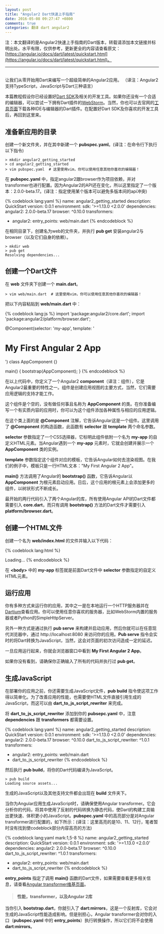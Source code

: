 ```yaml
---
layout: post
title: "Angular2 Dart快速上手指南"
date: 2016-05-08 09:27:47 +0800
comments: true
categories: 翻译 dart angular2
---
```

注：本文翻译的是Angular2快速上手指南的Dart版本，转载请添加本文链接并标明出处。水平有限，仅供参考，更新更全的内容请查看原文：[https://angular.io/docs/dart/latest/quickstart.html](https://angular.io/docs/dart/latest/quickstart.html)。

___
<br/>
让我们从零开始用Dart来编写一个超级简单的Angular2应用。
（译注：Angular2支持TypeScript，JavaScript与Dart三种语言）

本篇教程假设你已经设置好[Dart SDK](https://www.dartlang.org/downloads/)及相关的开发工具。如果你还没有一个合适的编辑器，可以尝试一下拥有Dart插件的[WebStorm](https://confluence.jetbrains.com/display/WI/Getting+started+with+Dart)。当然，你也可以去官网的[工具页面](https://www.dartlang.org/tools/)下载各种IDE与编辑器的Dart插件。在配置好Dart SDK及你喜欢的开发工具后，再回到这里来。

## 准备新应用的目录

创建一个新文件夹，并在其中新建一个 **pubspec.yaml**。(译注：在命令行下执行以下指令)

    > mkdir angular2_getting_started
    > cd angular2_getting_started
    > vim pubspec.yaml  # 这里使用vim，你可以使用任意其他你喜欢的编辑器！

在 **pubspec.yaml** 中，指定angular2跟browser作为项目依赖，并对transformer也进行配置。因为Angular2的API还在变化，所以这里指定了一个版本：2.0.0-beta.17。(译注：指定使用某个版本可以避免多版本间的api冲突)

{% codeblock lang:yaml %}
name: angular2_getting_started
description: QuickStart
version: 0.0.1
environment:
  sdk: '>=1.13.0 <2.0.0'
dependencies:
  angular2: 2.0.0-beta.17
  browser: ^0.10.0
transformers:
- angular2:
    entry_points: web/main.dart
{% endcodeblock %}

<!-- more -->

在相同目录下，创建名为web的文件夹，并执行 **pub get** 安装angular2与browser（以及它们自身的依赖）。

    > mkdir web
    > pub get
    Resolving dependencies...

## 创建一个Dart文件
在 **web** 文件夹下创建一个 **main.dart**。

    > vim web/main.dart  # 这里使用vim，你可以使用任意其他你喜欢的编辑器！

把以下内容粘贴到 **web/main.dart** 中：

{% codeblock lang:js %}
import 'package:angular2/core.dart';
import 'package:angular2/platform/browser.dart';

@Component(selector: 'my-app', template: '<h1>My First Angular 2 App</h1>')
class AppComponent {}

main() {
  bootstrap(AppComponent);
}
{% endcodeblock %}

在以上代码中，你定义了一个Angular2 **component**（译注：组件），它是Angular2最重要的特性之一。组件是创建应用视图的主要方式，当然，它们需要应用逻辑的支持才能工作。

这个组件是个空的，没有做任何事且名称为 **AppComponent** 的类。在你准备编写一个有实质内容的应用时，你可以为这个组件添加各种属性与相应的应用逻辑。

在这个类上面的是 **@Component** 注解，它告诉Angular这是一个组件。这里调用了 **@Component** 的构造函数，此函数有 **selector** 跟 **template** 两个命名参数。

**selector** 参数指定了一个CSS选择器，它标明此组件依附一个名为 **my-app** 的自定义HTML元素。当Angular遇到一个 **my-app** 元素时，它就会创建并展示一个 **AppComponent** 类的实例。

**template** 参数指定这个组件对应的模板，它告诉Angular如何去渲染视图。在我们的例子中，模板只是一行HTML文本："My First Angular 2 App"。

**main()** 方法调用了Angular的 **bootstrap()** 函数，它告诉Angular以 **AppComponent** 为根元素启动应用。日后，这个应用的根元素上会添加更多的组件，以树状形式不断成长。

最开始的两行代码引入了两个Angular的库，所有使用Angular API的Dart文件都需要引入 **core.dart**，而只有调用 **bootstrap()** 方法的Dart文件才需要引入 **platform/browser.dart**。

## 创建一个HTML文件
创建一个名为 **web/index.html** 的文件并输入以下代码：

{% codeblock lang:html %}
<!DOCTYPE html>
<html>
  <head>
    <title>Getting Started</title>
    <link rel="stylesheet" href="styles.css">
    <script async src="main.dart" type="application/dart"></script>
    <script async src="packages/browser/dart.js"></script>
  </head>
  <body>
    <my-app>Loading...</my-app>
  </body>
</html>
{% endcodeblock %}

在 **<body\>** 中的 **my-app** 标签就是前面Dart文件中 **selector** 参数指定的自定义HTML元素。

## 运行应用
你有多种方式来运行你的应用，其中之一是在本地运行一个HTTP服务器并在[Dartium](https://www.dartlang.org/tools/dartium/)查看应用。你可以使用任意你喜欢的服务器，比如WebStorm内置的服务器或者Python的SimpleHttpServer。

另外一种方式是通过执行 **pub serve** 来构建并启动应用，然后你就可以在任意现代浏览器中，通过 http:\/\/localhost:8080 来访问你的应用。**Pub serve** 指令会实时的将Dart转换为JavaScript，当然，这会对页面的初次访问造成一定的延迟。

一旦应用运行起来，你就会浏览器窗口中看到 **My First Angular 2 App**。

如果你没有看到，请确保你正确输入了所有的代码并执行过 **pub get**。

## 生成JavaScript
在部署你的应用之前，你还需要生成JavaScript文件，**pub build** 指令使这项工作得以简单化。为了改善应用的性能，也需要使HTML文件直接引用生成的JavaScript，而这可以由 **dart_to_js_script_rewriter** 来完成。

将 **dart_to_js_script_rewriter** 添加到你的 **pubsepc.yaml** 中，注意 **dependencies** 跟 **transformers** 都需要设置。

{% codeblock lang:yaml %}
name: angular2_getting_started
description: QuickStart
version: 0.0.1
environment:
  sdk: '>=1.13.0 <2.0.0'
dependencies:
  angular2: 2.0.0-beta.17
  browser: ^0.10.0
  dart_to_js_script_rewriter: ^1.0.1
transformers:
- angular2:
    entry_points: web/main.dart
- dart_to_js_script_rewriter
{% endcodeblock %}

然后执行 **pub build**，将你的Dart代码编译为JavaScript。

    > pub build
    Loading source assets...

生成的JavaScript以及其他支持文件都会出现在 **build** 文件夹下。

当你为Angular应用生成JavaScript时，请确保使用Angular transformer。它会分析你的代码，将其中使用了反射的代码转换为静态代码，使Dart的构建工具输出更快速、体积更小的JavaScript。**pubspec.yaml** 中的高亮部分是对Angular transformer进行配置的，如下所示：(译注：这里高亮的是10、11、12行，笔者暂时没有找到使codeblock部分内容高亮的方法)

{% codeblock lang:yaml mark:1,5-8 %}
name: angular2_getting_started
description: QuickStart
version: 0.0.1
environment:
  sdk: '>=1.13.0 <2.0.0'
dependencies:
  angular2: 2.0.0-beta.17
  browser: ^0.10.0
  dart_to_js_script_rewriter: ^1.0.1
transformers:
- angular2:
    entry_points: web/main.dart
- dart_to_js_script_rewriter
{% endcodeblock %}

**entry_points** 指定了调用 **main()** 函数的Dart文件，如果需要查看更多相关信息，请查看[Angular transformer维基页面](https://github.com/angular/angular/wiki/Angular-2-Dart-Transformer)。

> #### 性能，transformer，以及Angular 2库
  当你引入 **bootstrap.dart**，你就引入了 **dart:mirrors**，这是一个反射库，它会对生成的JavaScript性能造成影响。但是别担心，Angular transformer会对你的入口（**pubspec.yaml** 中的 **entry_points**）执行转换操作，所以它们将不会使用 **dart:mirrors**。
